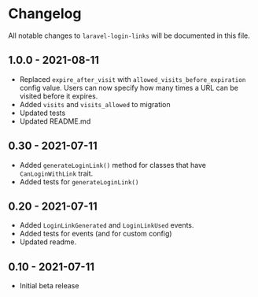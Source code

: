 # Changelog

All notable changes to `laravel-login-links` will be documented in this file.

## 1.0.0 - 2021-08-11
- Replaced `expire_after_visit` with `allowed_visits_before_expiration` config value.
Users can now specify how many times a URL can be visited before it expires.
- Added `visits` and `visits_allowed` to migration
- Updated tests
- Updated README.md

## 0.30 - 2021-07-11
- Added `generateLoginLink()` method for classes that have `CanLoginWithLink` trait.
- Added tests for `generateLoginLink()`

## 0.20 - 2021-07-11
- Added `LoginLinkGenerated` and `LoginLinkUsed` events.
- Added tests for events (and for custom config)
- Updated readme.

## 0.10 - 2021-07-11
- Initial beta release

